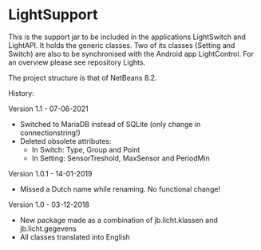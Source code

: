 # LightSupport

This is the support jar to be included in the applications LightSwitch and LightAPI. It holds the generic classes. Two of its classes (Setting and Switch) are also to be synchronised with the Android app LightControl.
For an overview please see repository Lights.

The project structure is that of NetBeans 8.2.

History:

Version 1.1 - 07-06-2021
  -   Switched to MariaDB instead of SQLite (only change in connectionstring!)
  -   Deleted obsolete attributes:
      -   In Switch: Type, Group and Point
      -   In Setting: SensorTreshold, MaxSensor and PeriodMin

Version 1.0.1 - 14-01-2019
  -   Missed a Dutch name while renaming. No functional change!

Version 1.0 - 03-12-2018
  -   New package made as a combination of jb.licht.klassen and jb.licht.gegevens
  -   All classes translated into English
